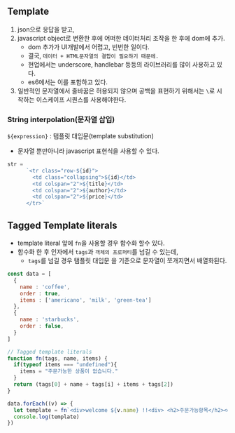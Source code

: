 ## Template

1. json으로 응답을 받고,
2. javascript object로 변환한 후에 어떠한 데이터처리 조작을 한 후에 dom에 추가.
   - dom 추가가 UI개발에서 어렵고, 빈번한 일이다.
   - 결국, `데이터 + HTML문자열의 결합이 필요하기 때문에.`
   - 현업에서는 underscore, handlebar 등등의 라이브러리를 많이 사용하고 있다. 
   - es6에서는 이를 포함하고 있다.
3. 일반적인 문자열에서 줄바꿈은 허용되지 않으며 공백을 표현하기 위해서는 `\`로 시작하는 이스케이프 시퀀스를 사용해야한다.

### String interpolation(문자열 삽입)
`${expression}` : 탬플릿 대입문(template substitution)
- 문자열 뿐만아니라 javascript 표현식을 사용할 수 있다. 

```js
str = 
      `<tr class="row-${id}">
        <td class="collapsing">${id}</td> 
        <td colspan="2">${title}</td>
        <td colspan="2">${author}</td>
        <td colspan="2">${price}</td>
      </tr>`
```

## Tagged Template literals
- template literal 앞에 `fn`을 사용할 경우 함수화 할수 있다.
- 함수화 한 후 인자에서 `tags`과 `객체의 프로퍼티`를 넘길 수 있는데,
  - `tags`를 넘길 경우 탬플릿 대입문 을 기준으로 문자열이 쪼개지면서 배열화된다.

```js
const data = [
  {
    name : 'coffee',
    order : true,
    items : ['americano', 'milk', 'green-tea']
  },
  {
    name : 'starbucks',
    order : false,
  }
]

// Tagged template literals
function fn(tags, name, items) {
  if(typeof items === "undefined"){
    items = "주문가능한 상품이 없습니다."
  }
  return (tags[0] + name + tags[i] + items + tags[2])
}

data.forEach((v) => {
  let template = fn`<div>welcome ${v.name} !!<div> <h2>주문가능항목</h2><div>${v.items}</div>`
  console.log(template)
})
```